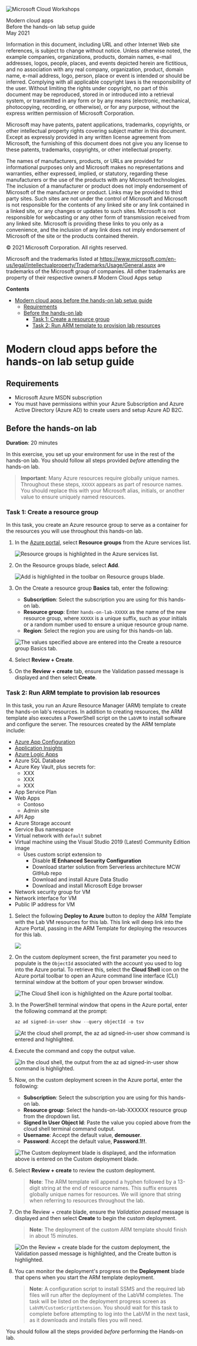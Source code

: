 ![Microsoft Cloud Workshops](https://github.com/Microsoft/MCW-Template-Cloud-Workshop/raw/main/Media/ms-cloud-workshop.png "Microsoft Cloud Workshops")

<div class="MCWHeader1">
Modern cloud apps
</div>

<div class="MCWHeader2">
Before the hands-on lab setup guide
</div>

<div class="MCWHeader3">
May 2021
</div>

Information in this document, including URL and other Internet Web site references, is subject to change without notice. Unless otherwise noted, the example companies, organizations, products, domain names, e-mail addresses, logos, people, places, and events depicted herein are fictitious, and no association with any real company, organization, product, domain name, e-mail address, logo, person, place or event is intended or should be inferred. Complying with all applicable copyright laws is the responsibility of the user. Without limiting the rights under copyright, no part of this document may be reproduced, stored in or introduced into a retrieval system, or transmitted in any form or by any means (electronic, mechanical, photocopying, recording, or otherwise), or for any purpose, without the express written permission of Microsoft Corporation.

Microsoft may have patents, patent applications, trademarks, copyrights, or other intellectual property rights covering subject matter in this document. Except as expressly provided in any written license agreement from Microsoft, the furnishing of this document does not give you any license to these patents, trademarks, copyrights, or other intellectual property.

The names of manufacturers, products, or URLs are provided for informational purposes only and Microsoft makes no representations and warranties, either expressed, implied, or statutory, regarding these manufacturers or the use of the products with any Microsoft technologies. The inclusion of a manufacturer or product does not imply endorsement of Microsoft of the manufacturer or product. Links may be provided to third party sites. Such sites are not under the control of Microsoft and Microsoft is not responsible for the contents of any linked site or any link contained in a linked site, or any changes or updates to such sites. Microsoft is not responsible for webcasting or any other form of transmission received from any linked site. Microsoft is providing these links to you only as a convenience, and the inclusion of any link does not imply endorsement of Microsoft of the site or the products contained therein.

© 2021 Microsoft Corporation. All rights reserved.

Microsoft and the trademarks listed at <https://www.microsoft.com/en-us/legal/intellectualproperty/Trademarks/Usage/General.aspx> are trademarks of the Microsoft group of companies. All other trademarks are property of their respective owners.# Modern Cloud Apps setup

**Contents**

<!-- TOC -->

- [Modern cloud apps before the hands-on lab setup guide](#modern-cloud-apps-before-the-hands-on-lab-setup-guide)
  - [Requirements](#requirements)
  - [Before the hands-on lab](#before-the-hands-on-lab)
    - [Task 1: Create a resource group](#task-1-create-a-resource-group)
    - [Task 2: Run ARM template to provision lab resources](#task-2-run-arm-template-to-provision-lab-resources)

<!-- /TOC -->

# Modern cloud apps before the hands-on lab setup guide

## Requirements

- Microsoft Azure MSDN subscription
- You must have permissions within your Azure Subscription and Azure Active Directory (Azure AD) to create users and setup Azure AD B2C.

## Before the hands-on lab

**Duration**: 20 minutes

In this exercise, you set up your environment for use in the rest of the hands-on lab. You should follow all steps provided _before_ attending the hands-on lab.

> **Important**: Many Azure resources require globally unique names. Throughout these steps, `XXXXX` appears as part of resource names. You should replace this with your Microsoft alias, initials, or another value to ensure uniquely named resources.

### Task 1: Create a resource group

In this task, you create an Azure resource group to serve as a container for the resources you will use throughout this hands-on lab.

1. In the [Azure portal](https://portal.azure.com), select **Resource groups** from the Azure services list.

   ![Resource groups is highlighted in the Azure services list.](media/azure-services-resource-groups.png "Azure services")

2. On the Resource groups blade, select **Add**.

   ![Add is highlighted in the toolbar on Resource groups blade.](media/resource-groups-add.png "Resource groups")

3. On the Create a resource group **Basics** tab, enter the following:

   - **Subscription**: Select the subscription you are using for this hands-on lab.
   - **Resource group**: Enter `hands-on-lab-XXXXX` as the name of the new resource group, where `XXXXX` is a unique suffix, such as your initials or a random number used to ensure a unique resource group name.
   - **Region**: Select the region you are using for this hands-on lab.

   ![The values specified above are entered into the Create a resource group Basics tab.](media/create-resource-group.png "Create resource group")

4. Select **Review + Create**.

5. On the **Review + create** tab, ensure the Validation passed message is displayed and then select **Create**.

### Task 2: Run ARM template to provision lab resources

In this task, you run an Azure Resource Manager (ARM) template to create the hands-on lab's resources. In addition to creating resources, the ARM template also executes a PowerShell script on the `LabVM` to install software and configure the server. The resources created by the ARM template include:

- [Azure App Configuration](https://docs.microsoft.com/azure/azure-app-configuration/overview)
- [Application Insights](https://docs.microsoft.com/azure/azure-monitor/app/app-insights-overview)
- [Azure Logic Apps](https://docs.microsoft.com/azure/logic-apps/logic-apps-overview)
- Azure SQL Database
- Azure Key Vault, plus secrets for:
  - XXX
  - XXX
  - XXX
- App Service Plan
- Web Apps
  - Contoso
  - Admin site
- API App
- Azure Storage account
- Service Bus namespace
- Virtual network with `default` subnet
- Virtual machine using the Visual Studio 2019 (Latest) Community Edition image
  - Uses custom script extension to
    - Disable **IE Enhanced Security Configuration**
    - Download starter solution from Serverless architecture MCW GitHub repo
    - Download and install Azure Data Studio
    - Download and install Microsoft Edge browser
- Network security group for VM
- Network interface for VM
- Public IP address for VM

1. Select the following **Deploy to Azure** button to deploy the ARM Template with the Lab VM resources for this lab. This link will deep link into the Azure Portal, passing in the ARM Template for deploying the resources for this lab.

    <a href ="https://portal.azure.com/#create/Microsoft.Template/uri/https%3A%2F%2Fraw.githubusercontent.com%2Fkylebunting%2FMCW-Modern-cloud-apps%2Fmaster%2FHands-on%20lab%2Flab-files%2Farm-template%2Fazure-deploy.json" target="_blank" title="Deploy to Azure">
        <img src="https://azuredeploy.net/deploybutton.png"/>
    </a>

2. On the custom deployment screen, the first parameter you need to populate is the `ObjectId` associated with the account you used to log into the Azure portal. To retrieve this, select the **Cloud Shell** icon on the Azure portal toolbar to open an Azure command line interface (CLI) terminal window at the bottom of your open browser window.

   ![The Cloud Shell icon is highlighted on the Azure portal toolbar.](media/azure-toolbar-cloud-shell.png "Azure toolbar")

3. In the PowerShell terminal window that opens in the Azure portal, enter the following command at the prompt:

   ```powershell
   az ad signed-in-user show --query objectId -o tsv
   ```

   ![At the cloud shell prompt, the az ad signed-in-user show command is entered and highlighted.](media/azure-cli-az-ad-signed-in-user-show.png "Azure CLI")

4. Execute the command and copy the output value.

   ![In the cloud shell, the output from the az ad signed-in-user show command is highlighted.](media/azure-cli-az-ad-signed-in-user-show-output.png "Azure CLI")

5. Now, on the custom deployment screen in the Azure portal, enter the following:

   - **Subscription**: Select the subscription you are using for this hands-on lab.
   - **Resource group**: Select the hands-on-lab-XXXXXX resource group from the dropdown list.
   - **Signed In User Object Id**: Paste the value you copied above from the cloud shell terminal command output.
   - **Username**: Accept the default value, **demouser**.
   - **Password**: Accept the default value, **Password.1!!**.

   ![The Custom deployment blade is displayed, and the information above is entered on the Custom deployment blade.](media/azure-custom-deployment.png "Custom deployment blade")

6. Select **Review + create** to review the custom deployment.

   > **Note**: The ARM template will append a hyphen followed by a 13-digit string at the end of resource names. This suffix ensures globally unique names for resources. We will ignore that string when referring to resources throughout the lab.

7. On the Review + create blade, ensure the _Validation passed_ message is displayed and then select **Create** to begin the custom deployment.

   > **Note**: The deployment of the custom ARM template should finish in about 15 minutes.

   ![On the Review + create blade for the custom deployment, the Validation passed message is highlighted, and the Create button is highlighted.](media/azure-custom-deployment-review-create.png "Review + create custom deployment")

8. You can monitor the deployment's progress on the **Deployment** blade that opens when you start the ARM template deployment.

    > **Note**: A configuration script to install SSMS and the required lab files will run after the deployment of the LabVM completes. The task will be listed on the deployment progress screen as `LabVM/CustomScriptExtension`. You should wait for this task to complete before attempting to log into the LabVM in the next task, as it downloads and installs files you will need.

You should follow all the steps provided *before* performing the Hands-on lab.
